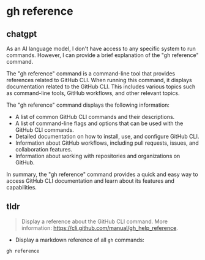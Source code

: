 # gh reference 
## chatgpt 
As an AI language model, I don't have access to any specific system to run commands. However, I can provide a brief explanation of the "gh reference" command.

The "gh reference" command is a command-line tool that provides references related to GitHub CLI. When running this command, it displays documentation related to the GitHub CLI. This includes various topics such as command-line tools, GitHub workflows, and other relevant topics.

The "gh reference" command displays the following information:

- A list of common GitHub CLI commands and their descriptions.
- A list of command-line flags and options that can be used with the GitHub CLI commands.
- Detailed documentation on how to install, use, and configure GitHub CLI.
- Information about GitHub workflows, including pull requests, issues, and collaboration features.
- Information about working with repositories and organizations on GitHub.

In summary, the "gh reference" command provides a quick and easy way to access GitHub CLI documentation and learn about its features and capabilities. 

## tldr 
 
> Display a reference about the GitHub CLI command.
> More information: <https://cli.github.com/manual/gh_help_reference>.

- Display a markdown reference of all `gh` commands:

`gh reference`
